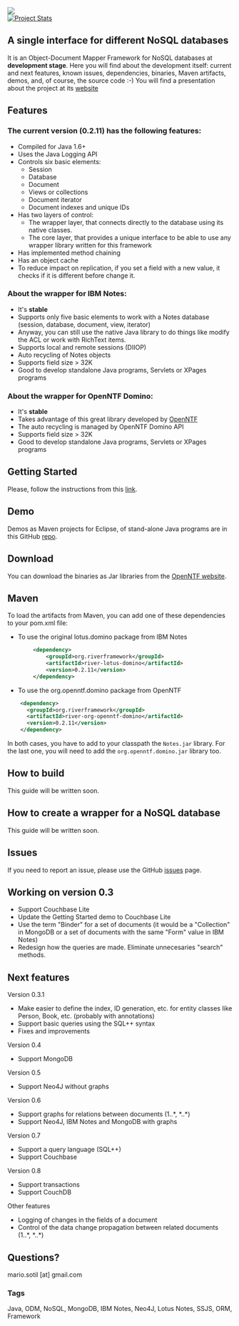 <img src="http://www.riverframework.org/images/river-header.png" /><br/>
[![Project Stats](https://www.openhub.net/p/river-framework/widgets/project_thin_badge.gif)](https://www.openhub.net/p/river-framework)

## A single interface for different NoSQL databases

It is an Object-Document Mapper Framework for NoSQL databases at **development stage**. Here you will find about the development itself: current and next features, known issues, dependencies, binaries, Maven artifacts, demos, and, of course, the source code :-)  You will find a presentation about the project at its [website](http://www.riverframework.org)


## Features

### The current version (0.2.11) has the following features: 

- Compiled for Java 1.6+ 
- Uses the Java Logging API
- Controls six basic elements:
  - Session
  - Database
  - Document
  - Views or collections
  - Document iterator
  - Document indexes and unique IDs
- Has two layers of control:
  - The wrapper layer, that connects directly to the database using its native classes. 
  - The core layer, that provides a unique interface to be able to use any wrapper library written for this framework 
- Has implemented method chaining
- Has an object cache
- To reduce impact on replication, if you set a field with a new value, it checks if it is different before change it.


### About the wrapper for IBM Notes:

- It's **stable**
- Supports only five basic elements to work with a Notes database (session, database, document, view, iterator)
- Anyway, you can still use the native Java library to do things like modify the ACL or work with RichText items.
- Supports local and remote sessions (DIIOP) 
- Auto recycling of Notes objects
- Supports field size > 32K
- Good to develop standalone Java programs, Servlets or XPages programs 


### About the wrapper for OpenNTF Domino:

- It's **stable**
- Takes advantage of this great library developed by [OpenNTF](http://www.openntf.org/main.nsf/project.xsp?r=project/OpenNTF%20Domino%20API)
- The auto recycling is managed by OpenNTF Domino API
- Supports field size > 32K
- Good to develop standalone Java programs, Servlets or XPages programs 


## Getting Started

Please, follow the instructions from this [link](https://github.com/mariosotil/river-framework-documentation/blob/master/getting-started.md).


## Demo

Demos as Maven projects for Eclipse, of stand-alone Java programs are in this GitHub [repo](https://github.com/mariosotil/river-framework-demo).


## Download

You can download the binaries as Jar libraries from the [OpenNTF website](http://www.openntf.org/main.nsf/project.xsp?r=project/River%20Framework/releases/). 


## Maven

To load the artifacts from Maven, you can add one of these dependencies to your pom.xml file:

- To use the original lotus.domino package from IBM Notes

```xml
		<dependency>
			<groupId>org.riverframework</groupId>
			<artifactId>river-lotus-domino</artifactId>
			<version>0.2.11</version>
		</dependency>
```

- To use the org.openntf.domino package from OpenNTF

```xml
    <dependency>
      <groupId>org.riverframework</groupId>
      <artifactId>river-org-openntf-domino</artifactId>
      <version>0.2.11</version>
    </dependency>
```

In both cases, you have to add to your classpath the `Notes.jar` library. For the last one, you will need to add the `org.openntf.domino.jar` library too.

## How to build

This guide will be written soon. 

## How to create a wrapper for a NoSQL database

This guide will be written soon. 

## Issues

If you need to report an issue, please use the GitHub [issues](https://github.com/mariosotil/river-framework/issues) page.

## Working on version 0.3

- Support Couchbase Lite
- Update the Getting Started demo to Couchbase Lite
- Use the term "Binder" for a set of documents (it would be a "Collection" in MongoDB or a set of documents with the same "Form" value in IBM Notes)
- Redesign how the queries are made. Eliminate unnecesaries "search" methods.

## Next features

Version 0.3.1
- Make easier to define the index, ID generation, etc. for entity classes like Person, Book, etc. (probably with annotations)
- Support basic queries using the SQL++ syntax
- Fixes and improvements

Version 0.4
- Support MongoDB

Version 0.5
- Support Neo4J without graphs

Version 0.6
- Support graphs for relations between documents (1..\*, \*..\*) 
- Support Neo4J, IBM Notes and MongoDB with graphs

Version 0.7
- Support a query language (SQL++)
- Support Couchbase

Version 0.8
- Support transactions
- Support CouchDB
 

Other features
- Logging of changes in the fields of a document
- Control of the data change propagation between related documents (1..\*, \*..\*)

## Questions?

mario.sotil [at] gmail.com

### Tags

Java, ODM, NoSQL, MongoDB, IBM Notes, Neo4J, Lotus Notes, SSJS, ORM, Framework

